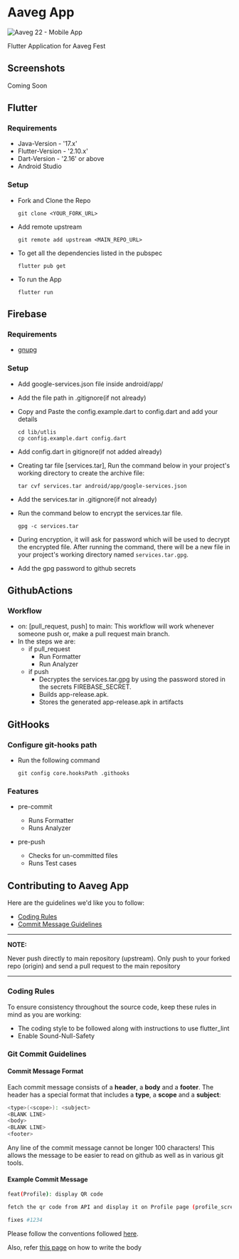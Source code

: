 # Aaveg App

![Aaveg 22 - Mobile App](https://user-images.githubusercontent.com/71443682/161394464-c51ce11d-5857-406d-b43e-c0841ad113b6.png "Aaveg App")

Flutter Application for Aaveg Fest


## Screenshots
Coming Soon
## Flutter

### Requirements

- Java-Version - '17.x'
- Flutter-Version - '2.10.x'
- Dart-Version - '2.16' or above
- Android Studio

### Setup
* Fork and Clone the Repo
    ```
    git clone <YOUR_FORK_URL>
    ```
* Add remote upstream
    ```
    git remote add upstream <MAIN_REPO_URL>
    ```
* To get all the dependencies listed in the pubspec
    ```
    flutter pub get
    ```
* To run the App
    ```
    flutter run 
    ```

## Firebase

### Requirements
- [gnupg](https://gnupg.org/download/)

### Setup
* Add google-services.json file inside android/app/
* Add the file path in .gitignore(if not already)
* Copy and Paste the config.example.dart to config.dart and add your details

  ```
  cd lib/utlis
  cp config.example.dart config.dart 
  ```
* Add config.dart in gitignore(if not added already)
* Creating tar file [services.tar], Run the command below in your project's working directory to create the archive file:
    
    ``` 
    tar cvf services.tar android/app/google-services.json
    ```
* Add the services.tar in .gitignore(if not already)
* Run the command below to encrypt the services.tar file. 
    ``` 
    gpg -c services.tar
    ```
* During encryption, it will ask for password which will be used to decrypt the encrypted file. After running the command, there will be a new file in your project's working directory named `services.tar.gpg`.    
* Add the gpg password to github secrets    

## GithubActions

### Workflow
* on: [pull_request, push] to main: This workflow will work whenever someone push or, make a pull request main branch.
* In the steps we are:
   * if pull_request
        * Run Formatter
        * Run Analyzer
   * if push
        * Decryptes the services.tar.gpg by using the password stored in the secrets FIREBASE_SECRET.
        * Builds app-release.apk.
        * Stores the generated app-release.apk in artifacts
## GitHooks

### Configure git-hooks path
* Run the following command
    ```
    git config core.hooksPath .githooks
    ```
 ### Features 
* pre-commit
    * Runs Formatter
    * Runs Analyzer

* pre-push
    * Checks for un-committed files
    * Runs Test cases

## Contributing to Aaveg App

Here are the guidelines we'd like you to follow:

- [Coding Rules](#rules)
- [Commit Message Guidelines](#commit)

---

**NOTE:**

Never push directly to main repository (upstream). Only push to your forked repo (origin) and send a pull request to
the main repository

---

### <a id="rules"></a> Coding Rules

To ensure consistency throughout the source code, keep these rules in mind as you are working:

- The coding style to be followed along with instructions to use flutter_lint
- Enable Sound-Null-Safety

### <a id="commit"></a> Git Commit Guidelines

#### Commit Message Format

Each commit message consists of a **header**, a **body** and a **footer**. The header has a special
format that includes a **type**, a **scope** and a **subject**:

```bash
<type>(<scope>): <subject>
<BLANK LINE>
<body>
<BLANK LINE>
<footer>
```

Any line of the commit message cannot be longer 100 characters! This allows the message to be easier to read on github
as well as in various git tools.

#### Example Commit Message

```bash
feat(Profile): display QR code

fetch the qr code from API and display it on Profile page (profile_screen.dart)

fixes #1234
```

Please follow the conventions followed [here](http://karma-runner.github.io/latest/dev/git-commit-msg.html).

Also, refer [this page](https://chris.beams.io/posts/git-commit/) on how to write the body
